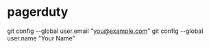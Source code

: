 # pagerduty
  git config --global user.email "you@example.com"
  git config --global user.name "Your Name"